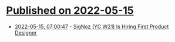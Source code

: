 # [Published on 2022-05-15](index.md)

* [2022-05-15, 07:00:47](https://news.ycombinator.com/item?id=31385773) - [SigNoz (YC W21) Is Hiring First Product Designer](https://www.ycombinator.com/companies/signoz/jobs/hnlEENe-product-designer)
